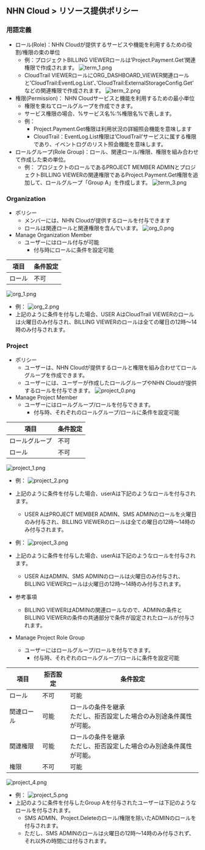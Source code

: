 ## NHN Cloud > リソース提供ポリシー

### 用語定義

* ロール(Role)：NHN Cloudが提供するサービスや機能を利用するための役割/権限の束の単位
    * 例：プロジェクトBILLING VIEWERロールは’Project.Payment.Get’関連権限で作成されます。
![term_1.png](http://static.toastoven.net/toast/console_guide/consoleuserguide_term_01_240610.png)
   * CloudTrail VIEWERロールにORG_DASHBOARD_VIEWER関連ロールと’CloudTrail:EventLog.List’、’CloudTrail:ExternalStorageConfig.Get’などの関連権限で作成されます。
![term_2.png](http://static.toastoven.net/toast/console_guide/consoleuserguide_term_02_240610.png)
* 権限(Permission)： NHN Cloudサービスと機能を利用するための最小単位
    * 権限を束ねてロールグループを作成できます。
    * サービス権限の場合、%サービス名%:%権限名%で表します。
    * 例：
        * Project.Payment.Get権限は利用状況の詳細照会機能を意味します
        * CloudTrail：EventLog.List権限は’CloudTrail’サービスに属する権限であり、イベントログのリスト照会機能を意味します。
* ロールグループ(Role Group)：ロール、関連ロール/権限、権限を組み合わせて作成した束の単位。
    * 例： プロジェクトのロールであるPROJECT MEMBER ADMINとプロジェクトBILLING VIEWERの関連権限であるProject.Payment.Get権限を追加して、ロールグループ「Group A」を作成します。
![term_3.png](http://static.toastoven.net/toast/console_guide/consoleuserguide_term_03_240610.png)

### Organization 

* ポリシー
    * メンバーには、NHN Cloudが提供するロールを付与できます
    * ロールは関連ロールと関連権限を含んでいます。
![org_0.png](http://static.toastoven.net/toast/console_guide/consoleuserguide_org_00_240610.png)
* Manage Organization Member
    * ユーザーにはロール付与が可能
        * 付与時にロールに条件を設定可能

| 項目 | 条件設定 |
| --- | ----- |
| ロール | 不可 |

![org_1.png](http://static.toastoven.net/toast/console_guide/consoleuserguide_org_01_240610.png)
   * 例：
![org_2.png](http://static.toastoven.net/toast/console_guide/consoleuserguide_org_02_240610.png)
   * 上記のように条件を付与した場合、USER AはCloudTrail VIEWERのロールは火曜日のみ付与され、BILLING VIEWERのロールは全ての曜日の12時～14時のみ付与されます。




### Project

* ポリシー
    * ユーザーは、NHN Cloudが提供するロールと権限を組み合わせてロールグループを作成できます。
    * ユーザーには、ユーザーが作成したロールグループやNHN Cloudが提供するロールを付与できます。
![project_0.png](http://static.toastoven.net/toast/console_guide/consoleuserguide_project_00_240610.png)
* Manage Project Member
    * ユーザーにはロールグループ/ロールを付与できます。
        * 付与時、それぞれのロールグループ/ロールに条件を設定可能

      
| 項目 | 条件設定 |
| --- | ----- |
| ロールグループ | 不可 |
| ロール | 不可 |


![project_1.png](http://static.toastoven.net/toast/console_guide/consoleuserguide_project_01_240610.png)
   * 例：
![project_2.png](http://static.toastoven.net/toast/console_guide/consoleuserguide_project_02_240610.png)
   * 上記のように条件を付与した場合、userAは下記のようなロールを付与されます。
       * USER AはPROJECT MEMBER ADMIN、SMS ADMINのロールを火曜日のみ付与され、BILLING VIEWERのロールは全ての曜日の12時～14時のみ付与されます。


   * 例：
![project_3.png](http://static.toastoven.net/toast/console_guide/consoleuserguide_project_03_240610.png)
   * 上記のように条件を付与した場合、userAは下記のようなロールを付与されます。
       * USER AはADMIN、SMS ADMINのロールは火曜日のみ付与され、BILLING VIEWERロールは火曜日の12時～14時のみ付与されます。


   * 参考事項
       * BILLING VIEWERはADMINの関連ロールなので、ADMINの条件とBILLING VIEWERの条件の共通部分で条件が設定されたロールが付与されます。


* Manage Project Role Group
    * ユーザーにはロールグループ/ロールを付与できます。
        * 付与時、それぞれのロールグループ/ロールに条件を設定可能

| 項目 | 拒否設定 | 条件設定 |
| --- | ----- | ----- |
| ロール | 不可 | 可能 |
| 関連ロール | 可能 |ロールの条件を継承<br>ただし、拒否設定した場合のみ別途条件属性が可能。 |
| 関連権限 | 可能 | ロールの条件を継承<br>ただし、拒否設定した場合のみ別途条件属性が可能。 |
| 権限 |  不可| 可能 |


![project_4.png](http://static.toastoven.net/toast/console_guide/consoleuserguide_project_041_240610.png)
   * 例：
![project_5.png](http://static.toastoven.net/toast/console_guide/consoleuserguide_project_05_240610.png)
   * 上記のように条件を付与したGroup Aを付与されたユーザーは下記のようなロールを付与されます。
       * SMS ADMIN、Project.Deleteのロール/権限を除いたADMINのロールを付与されます。
       * ただし、SMS ADMINのロールは火曜日の12時～14時のみ付与されず、それ以外の時間には付与されます。